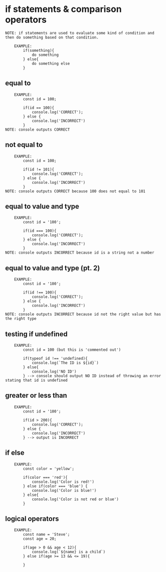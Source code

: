 # if statements & comparison operators

    NOTE: if statements are used to evaluate some kind of condition and then do something based on that condition. 

        EXAMPLE:
            if(something){
                do something
            } else{
                do something else
            }

## equal to
        EXAMPLE:
            const id = 100;

            if(id == 100){
                console.log('CORRECT');
            } else {
                console.log('INCORRECT')
            }
    NOTE: console outputs CORRECT 

## not equal to
        EXAMPLE:
            const id = 100;

            if(id != 101){
                console.log('CORRECT');
            } else {
                console.log('INCORRECT')
            }
    NOTE: console outputs CORRECT because 100 does not equal to 101

## equal to value and type
        EXAMPLE:
            const id = '100';

            if(id === 100){
                console.log('CORRECT');
            } else {
                console.log('INCORRECT')
            }
    NOTE: console outputs INCORRECT because id is a string not a number

## equal to value and type (pt. 2)
        EXAMPLE:
            const id = '100';

            if(id !== 100){
                console.log('CORRECT');
            } else {
                console.log('INCORRECT')
            }
    NOTE: console outputs INCORRECT because id not the right value but has the right type

## testing if undefined

        EXAMPLE: 
            const id = 100 (but this is 'commented out')

            if(typeof id !== 'undefined){
                console.log(`The ID is ${id}`)
            } else{
                console.log('NO ID')
            } --> console should output NO ID instead of throwing an error stating that id is undefined    

## greater or less than

        EXAMPLE: 
            const id = '100';

            if(id > 200){
                console.log('CORRECT');
            } else {
                console.log('INCORRECT')
            } --> output is INCORRECT

## if else

        EXAMPLE: 
            const color = 'yellow';

            if(color === 'red'){
                console.log('Color is red!')
            } else if(color === 'blue') {
                console.log('Color is blue!')
            } else{
                console.log('Color is not red or blue')
            }

## logical operators

        EXAMPLE: 
            const name = 'Steve';
            const age = 20;

            if(age > 0 && age < 12){
                console.log(`${name} is a child`)
            } else if(age >= 13 && <= 19){
                
            }